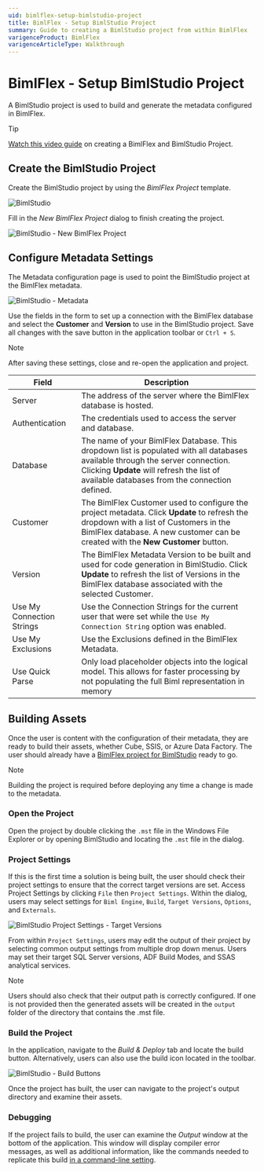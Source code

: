 ```yaml
---
uid: bimlflex-setup-bimlstudio-project
title: BimlFlex - Setup BimlStudio Project
summary: Guide to creating a BimlStudio project from within BimlFlex
varigenceProduct: BimlFlex
varigenceArticleType: Walkthrough
---
```

# BimlFlex - Setup BimlStudio Project

A BimlStudio project is used to build and generate the metadata configured in BimlFlex.

> [!TIP]
> [Watch this video guide](xref:bimlflex-getting-started-initial-configuration) on creating a BimlFlex and BimlStudio Project.

## Create the BimlStudio Project

Create the BimlStudio project by using the *BimlFlex Project* template.

![BimlStudio](images/bimlstudio-landing.png "BimlStudio")

Fill in the *New BimlFlex Project* dialog to finish creating the project.

![BimlStudio - New BimlFlex Project](images/bimlstudio-new-project.png "BimlStudio - New BimlFlex Project" )

## Configure Metadata Settings

The Metadata configuration page is used to point the BimlStudio project at the BimlFlex metadata.

![BimlStudio - Metadata](images/bimlstudio-metadata.png "BimlStudio - Metadata" )

Use the fields in the form to set up a connection with the BimlFlex database and select the **Customer** and **Version** to use in the BimlStudio project. Save all changes with the save button in the application toolbar or `Ctrl + S`.

> [!NOTE]
> After saving these settings, close and re-open the application and project.

| Field | Description |
|------ | ----------- |
| Server | The address of the server where the BimlFlex database is hosted. |
| Authentication | The credentials used to access the server and database. |
| Database | The name of your BimlFlex Database. This dropdown list is populated with all databases available through the server connection. Clicking **Update** will refresh the list of available databases from the connection defined. |
| Customer | The BimlFlex Customer used to configure the project metadata. Click **Update** to refresh the dropdown with a list of Customers in the BimlFlex database. A new customer can be created with the **New Customer** button. |
| Version | The BimlFlex Metadata Version to be built and used for code generation in BimlStudio. Click **Update** to refresh the list of Versions in the BimlFlex database associated with the selected Customer. |
| Use My Connection Strings | Use the Connection Strings for the current user that were set while the `Use My Connection String` option was enabled. |
| Use My Exclusions | Use the Exclusions defined in the BimlFlex Metadata. |
| Use Quick Parse | Only load placeholder objects into the logical model. This allows for faster processing by not populating the full Biml representation in memory |

## Building Assets

Once the user is content with the configuration of their metadata, they are ready to build their assets, whether Cube, SSIS, or Azure Data Factory. The user should already have a [BimlFlex project for BimlStudio](xref:bimlflex-setup-bimlstudio-project) ready to go.

>[!NOTE]
> Building the project is required before deploying any time a change is made to the metadata.

### Open the Project

Open the project by double clicking the `.mst` file in the Windows File Explorer or by opening BimlStudio and locating the `.mst` file in the dialog.

### Project Settings

If this is the first time a solution is being built, the user should check their project settings to ensure that the correct target versions are set.
Access Project Settings by clicking `File` then `Project Settings`. 
Within the dialog, users may select settings for `Biml Engine`, `Build`, `Target Versions`, `Options`, and `Externals`.

![BimlStudio Project Settings - Target Versions](images/bs-project-settings.png "BimlStudio Project Settings - Target Versions")

From within `Project Settings`, users may edit the output of their project by selecting common output settings from multiple drop down menus.
Users may set their target SQL Server versions, ADF Build Modes, and SSAS analytical services.

<!--
<img 
    src="images/targetversionsettings.png" 
    style="border: 1px solid #CCC;" 
    title="Apply Data Type Mappings Dialog Box" 
/>
-->

>[!NOTE]
> Users should also check that their output path is correctly configured. If one is not provided then the generated assets will be created in the `output` folder of the directory that contains the .mst file.

### Build the Project

In the application, navigate to the *Build & Deploy* tab and locate the build button.
Alternatively, users can also use the build icon located in the toolbar. 

![BimlStudio - Build Buttons](images/bs-build-buttons.png "BimlStudio - Build Buttons")
<!--
<img 
    src="images/mainbuild.png" 
    style="border: 1px solid #CCC;" 
    title="Apply Data Type Mappings Dialog Box" 
/>

Users can also use the build button located in the toolbar.

<img 
    src="images/toolbarbuild.png" 
    style="border: 1px solid #CCC;" 
    title="Apply Data Type Mappings Dialog Box" 
/>
-->

Once the project has built, the user can navigate to the project's output directory and examine their assets.

### Debugging

If the project fails to build, the user can examine the *Output* window at the bottom of the application. This window will display compiler error messages, as well as additional information, like the commands needed to replicate this build [in a command-line setting](xref:bimlflex-command-line-build).